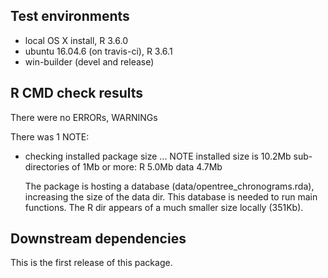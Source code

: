 ## Test environments
* local OS X install, R 3.6.0
* ubuntu 16.04.6 (on travis-ci), R 3.6.1
* win-builder (devel and release)

## R CMD check results
There were no ERRORs, WARNINGs

There was 1 NOTE:

* checking installed package size ... NOTE
    installed size is 10.2Mb
    sub-directories of 1Mb or more:
      R      5.0Mb
      data   4.7Mb

    The package is hosting a database (data/opentree_chronograms.rda), increasing the size of the data dir. This database is needed to run main functions.
    The R dir appears of a much smaller size locally (351Kb). 

## Downstream dependencies

This is the first release of this package.
